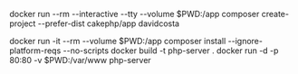 
docker run --rm --interactive --tty --volume $PWD:/app composer create-project --prefer-dist cakephp/app davidcosta

docker run -it --rm --volume $PWD:/app composer install --ignore-platform-reqs --no-scripts
docker build -t php-server .
docker run -d -p 80:80 -v $PWD:/var/www php-server
